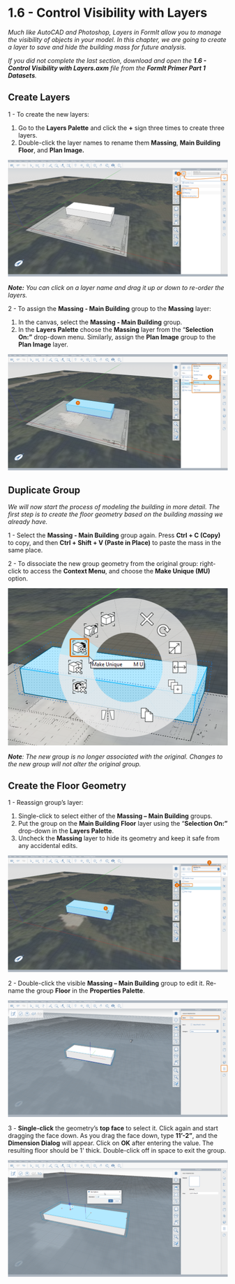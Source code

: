 # 1.6 - Control Visibility with Layers

_Much like AutoCAD and Photoshop, Layers in FormIt allow you to manage the visibility of objects in your model. In this chapter, we are going to create a layer to save and hide the building mass for future analysis._

_If you did not complete the last section, download and open the_ _**1.6 - Control Visibility with Layers.axm**_ _file from the_ _**FormIt Primer Part 1 Datasets**._

## **Create Layers**

1 - To create the new layers:

1. Go to the **Layers Palette** and click the **+** sign three times to create three layers.
2. Double-click the layer names to rename them **Massing**, **Main Building Floor**, and **Plan Image.**

![](../../.gitbook/assets/0%20%2813%29.png)

_**Note:**_ _You can click on a layer name and drag it up or down to re-order the layers._

2 - To assign the **Massing - Main Building** group to the **Massing** layer:

1. In the canvas, select the **Massing - Main Building** group.
2. In the **Layers Palette** choose the **Massing** layer from the “**Selection On:”** drop-down menu. Similarly, assign the **Plan Image** group to the **Plan Image** layer.

![](../../.gitbook/assets/1%20%289%29.png)

## **Duplicate Group**

_We will now start the process of modeling the building in more detail. The first step is to create the floor geometry based on the building massing we already have._

1 - Select the **Massing - Main Building** group again. Press **Ctrl + C \(Copy\)** to copy, and then **Ctrl + Shift + V \(Paste in Place\)** to paste the mass in the same place.

2 - To dissociate the new group geometry from the original group: right-click to access the **Context Menu**, and choose the **Make Unique \(MU\)** option.

![](../../.gitbook/assets/2%20%2812%29.png)

_**Note**: The new group is no longer associated with the original. Changes to the new group will not alter the original group._

## **Create the Floor Geometry**

1 - Reassign group’s layer:

1. Single-click to select either of the **Massing – Main Building** groups.
2. Put the group on the **Main Building Floor** layer using the “**Selection On:”** drop-down in the **Layers Palette**.
3. Uncheck the **Massing** layer to hide its geometry and keep it safe from any accidental edits.

![](../../.gitbook/assets/3%20%2812%29.png)

2 - Double-click the visible **Massing – Main Building** group to edit it. Re-name the group **Floor** in the **Properties Palette**.

![](../../.gitbook/assets/4%20%286%29.png)

3 - **Single-click** the geometry’s **top face** to select it. Click again and start dragging the face down. As you drag the face down, type **11’-2”**, and the **Dimension Dialog** will appear. Click on **OK** after entering the value. The resulting floor should be 1' thick. Double-click off in space to exit the group.

![](../../.gitbook/assets/5%20%286%29.png)

